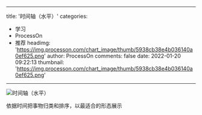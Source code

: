 
---
title: '时间轴（水平）'
categories: 
 - 学习
 - ProcessOn
 - 推荐
headimg: 'https://img.processon.com/chart_image/thumb/5938cb38e4b036140a0ef625.png'
author: ProcessOn
comments: false
date: 2022-01-20 09:22:13
thumbnail: 'https://img.processon.com/chart_image/thumb/5938cb38e4b036140a0ef625.png'
---

<div>   
<img class="thumb" alt="时间轴（水平）" src="https://img.processon.com/chart_image/thumb/5938cb38e4b036140a0ef625.png" referrerpolicy="no-referrer">
<p>依据时间把事物归类和排序，以最适合的形态展示</p>  
</div>
            